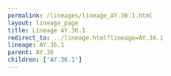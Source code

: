 ```yaml
---
permalink: /lineages/lineage_AY.36.1.html
layout: lineage_page
title: Lineage AY.36.1
redirect_to: ../lineage.html?lineage=AY.36.1
lineage: AY.36.1
parent: AY.36
children: ['AY.36.1']
---
```

